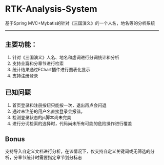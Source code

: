 # RTK-Analysis-System
基于Spring MVC+Mybatis的针对《三国演义》的一个人名，地名等的分析系统

---

## 主要功能：
1. 针对《三国演义》人名、地名和虚词进行分词统计和分析
2. 支持全篇和分章节进行检索
3. 统计结果通过EChart插件进行图表化显示
4. 支持注册登录

## 已知问题
1. 首页登录和注册按钮只能按一次，退出再点会闪退
2. 通过未注册的用户名直接登录会报错。
3. 检测登录状态的js脚本尚未完美
4. 进行分词检索的选择时，代码尚未所有可能的危险操作进行覆盖

## Bonus
支持导入自定义文档进行分析，在该情况下，仅支持自定义关键词或无筛选的分析，分章节统计时需要指定章节划分标志
